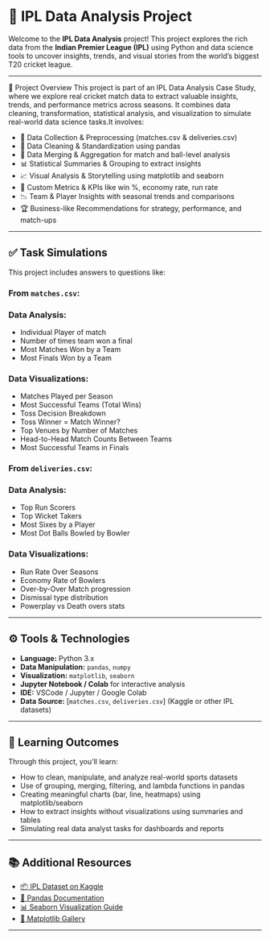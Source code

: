# 🏏 IPL Data Analysis Project

Welcome to the **IPL Data Analysis** project! This project explores the rich data from the **Indian Premier League (IPL)** using Python and data science tools to uncover insights, trends, and visual stories from the world’s biggest T20 cricket league.

---

📌 Project Overview
This project is part of an IPL Data Analysis Case Study, where we explore real cricket match data to extract valuable insights, trends, and performance metrics across seasons. It combines data cleaning, transformation, statistical analysis, and visualization to simulate real-world data science tasks.It involves:

- 📂 Data Collection & Preprocessing (matches.csv & deliveries.csv)
- 🧹 Data Cleaning & Standardization using pandas
- 🔗 Data Merging & Aggregation for match and ball-level analysis
- 📊 Statistical Summaries & Grouping to extract insights
- 📈 Visual Analysis & Storytelling using matplotlib and seaborn
- 📎 Custom Metrics & KPIs like win %, economy rate, run rate
- 📉 Team & Player Insights with seasonal trends and comparisons
- 🏆 Business-like Recommendations for strategy, performance, and match-ups

---

## ✅ Task Simulations

This project includes answers to questions like:

### From `matches.csv`:
  ### Data Analysis:
  - Individual Player of match 
  - Number of times team won a final
  - Most Matches Won by a Team
  - Most Finals Won by a Team
  ### Data Visualizations:
  - Matches Played per Season
  - Most Successful Teams (Total Wins)
  - Toss Decision Breakdown
  - Toss Winner = Match Winner?
  - Top Venues by Number of Matches
  - Head-to-Head Match Counts Between Teams
  - Most Successful Teams in Finals 

### From `deliveries.csv`:
  ### Data Analysis:
  - Top Run Scorers
  - Top Wicket Takers
  - Most Sixes by a Player
  - Most Dot Balls Bowled by Bowler
  ### Data Visualizations:
  - Run Rate Over Seasons
  - Economy Rate of Bowlers
  - Over-by-Over Match progression
  - Dismissal type distribution
  - Powerplay vs Death overs stats

---

## ⚙️ Tools & Technologies

- **Language:** Python 3.x
- **Data Manipulation:** `pandas`, `numpy`
- **Visualization:** `matplotlib`, `seaborn`
- **Jupyter Notebook / Colab** for interactive analysis
- **IDE:** VSCode / Jupyter / Google Colab
- **Data Source:** [`matches.csv`, `deliveries.csv`] (Kaggle or other IPL datasets)

---

## 📘 Learning Outcomes

Through this project, you'll learn:

- How to clean, manipulate, and analyze real-world sports datasets
- Use of grouping, merging, filtering, and lambda functions in pandas
- Creating meaningful charts (bar, line, heatmaps) using matplotlib/seaborn
- How to extract insights without visualizations using summaries and tables
- Simulating real data analyst tasks for dashboards and reports

---

## 📚 Additional Resources

- [📦 IPL Dataset on Kaggle](https://www.kaggle.com/datasets/ramjidoolla/ipl-data-set)
- [📘 Pandas Documentation](https://pandas.pydata.org/docs/)
- [📊 Seaborn Visualization Guide](https://seaborn.pydata.org/tutorial.html)
- [🎯 Matplotlib Gallery](https://matplotlib.org/stable/gallery/index.html)

---



